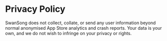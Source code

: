 # Privacy Policy

SwanSong does not collect, collate, or send any user information beyond normal anonymised App Store analytics and crash reports. Your data is your own, and we do not wish to infringe on your privacy or rights. 
